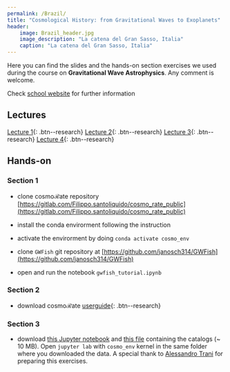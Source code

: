 ```yaml
---
permalink: /Brazil/
title: "Cosmological History: from Gravitational Waves to Exoplanets"
header:
    image: Brazil_header.jpg
    image_description: "La catena del Gran Sasso, Italia"
    caption: "La catena del Gran Sasso, Italia"
---
```


Here you can find the slides and the hands-on section exercises we used during the course on **Gravitational Wave Astrophysics**. Any comment is welcome. 

Check [school website](https://www.ictp-saifr.org/chgwe2024/) for further information

## Lectures


[Lecture 1](/assets/images/BrazilLectures/Lecture_1.pdf){: .btn--research} [Lecture 2](/assets/images/BrazilLectures/Lecture_2.pdf){: .btn--research} [Lecture 3](/assets/images/BrazilLectures/Lecture_3.pdf){: .btn--research} [Lecture 4](/assets/images/BrazilLectures/Lecture_4.pdf){: .btn--research}

## Hands-on

### Section 1

- clone cosmo$\mathcal{R}$ate repository 
[https://gitlab.com/Filippo.santoliquido/cosmo_rate_public](https://gitlab.com/Filippo.santoliquido/cosmo_rate_public) 

- install the conda envirorment following the instruction 

- activate the envirorment by doing  ```conda activate cosmo_env```

- clone ```GWFish``` git repository at [https://github.com/janosch314/GWFish](https://github.com/janosch314/GWFish) 

- open and run the notebook ```gwfish_tutorial.ipynb```

### Section 2

- download cosmo$\mathcal{R}$ate [userguide](/assets/images/BrazilLectures/cosmorate_user_guide.pdf){: .btn--research}

### Section 3

- download [this Jupyter notebook](/assets/images/BrazilLectures/tsunami_sevn_analysis.ipynb) and [this file](/assets/images/BrazilLectures/tsunami_sevn_data.h5) containing the catalogs (~ 10 MB). Open ```jupyter lab``` with  ```cosmo_env``` kernel in the same folder where you downloaded the data. A special thank to [Alessandro Trani](https://nbia.nbi.ku.dk/members/postdoctoral-fellows/nbia-alessandro-trani/) for preparing this exercises. 
